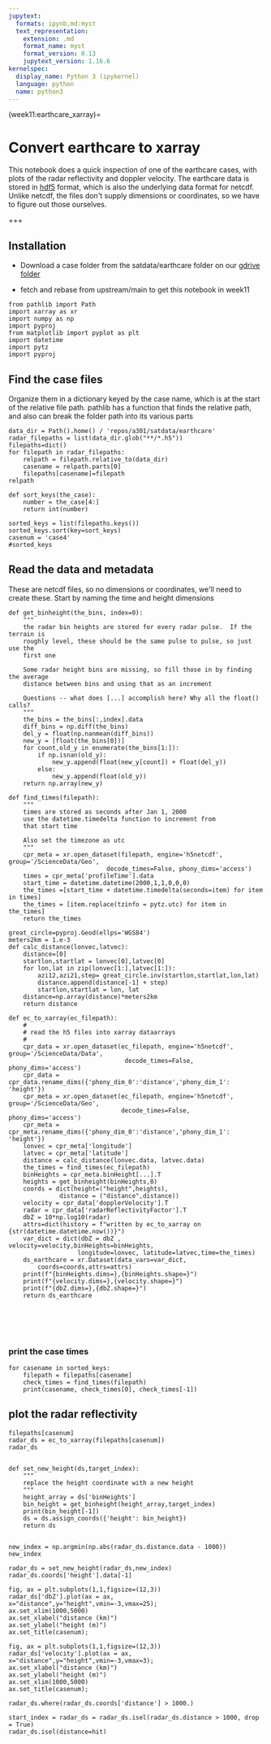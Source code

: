 ```yaml
---
jupytext:
  formats: ipynb,md:myst
  text_representation:
    extension: .md
    format_name: myst
    format_version: 0.13
    jupytext_version: 1.16.6
kernelspec:
  display_name: Python 3 (ipykernel)
  language: python
  name: python3
---
```


(week11:earthcare_xarray)=
# Convert earthcare to xarray

This notebook does a quick inspection of one of the earthcare cases, with
plots of the radar reflectivity and doppler velocity.  The earthcare data
is stored in [hdf5](https://docs.h5py.org/en/stable/) format, which is also
the underlying data format for netcdf.  Unlike netcdf, the files don't supply
dimensions or coordinates, so we have to figure out those ourselves.

+++

## Installation

- Download a case folder from the satdata/earthcare folder on our
[gdrive folder](https://drive.google.com/drive/folders/1-D6y9MlE8LZRLZg-qRCxPZSgar8kGjBT?usp=drive_link)

- fetch and rebase from upstream/main to get this notebook in week11

```{code-cell} ipython3
from pathlib import Path
import xarray as xr
import numpy as np
import pyproj
from matplotlib import pyplot as plt
import datetime
import pytz
import pyproj
```

## Find the case files

Organize them in a dictionary keyed by the case name, which
is at the start of the relative file path.  pathlib has a function that
finds the relative path, and also can break the folder path into 
its various parts

```{code-cell} ipython3
data_dir = Path().home() / 'repos/a301/satdata/earthcare'
radar_filepaths = list(data_dir.glob("**/*.h5"))
filepaths=dict()
for filepath in radar_filepaths:
    relpath = filepath.relative_to(data_dir)
    casename = relpath.parts[0]
    filepaths[casename]=filepath
relpath
```

```{code-cell} ipython3
def sort_keys(the_case):
    number = the_case[4:]
    return int(number)
```

```{code-cell} ipython3
sorted_keys = list(filepaths.keys())
sorted_keys.sort(key=sort_keys)
casenum = 'case4'
#sorted_keys
```

## Read the data and metadata

These are netcdf files, so no dimensions or coordinates, we'll need to
create these.  Start by naming the time and height dimensions

```{code-cell} ipython3
def get_binheight(the_bins, index=0):
    """
    the radar bin heights are stored for every radar pulse.  If the terrain is
    roughly level, these should be the same pulse to pulse, so just use the
    first one

    Some radar height bins are missing, so fill those in by finding the average
    distance between bins and using that as an increment

    Questions -- what does [...] accomplish here? Why all the float() calls?
    """
    the_bins = the_bins[:,index].data
    diff_bins = np.diff(the_bins)
    del_y = float(np.nanmean(diff_bins))
    new_y = [float(the_bins[0])]
    for count,old_y in enumerate(the_bins[1:]):
        if np.isnan(old_y):
            new_y.append(float(new_y[count]) + float(del_y))
        else:
            new_y.append(float(old_y))
    return np.array(new_y)

def find_times(filepath):
    """
    times are stored as seconds after Jan 1, 2000
    use the datetime.timedelta function to increment from
    that start time

    Also set the timezone as utc
    """
    cpr_meta = xr.open_dataset(filepath, engine='h5netcdf', group='/ScienceData/Geo',
                           decode_times=False, phony_dims='access')
    times = cpr_meta['profileTime'].data
    start_time = datetime.datetime(2000,1,1,0,0,0)
    the_times =[start_time + datetime.timedelta(seconds=item) for item in times]
    the_times = [item.replace(tzinfo = pytz.utc) for item in the_times]
    return the_times

great_circle=pyproj.Geod(ellps='WGS84')
meters2km = 1.e-3
def calc_distance(lonvec,latvec):
    distance=[0]
    startlon,startlat = lonvec[0],latvec[0]
    for lon,lat in zip(lonvec[1:],latvec[1:]):
        azi12,azi21,step= great_circle.inv(startlon,startlat,lon,lat)
        distance.append(distance[-1] + step)
        startlon,startlat = lon, lat
    distance=np.array(distance)*meters2km
    return distance

def ec_to_xarray(ec_filepath):
    #
    # read the h5 files into xarray dataarrays
    # 
    cpr_data = xr.open_dataset(ec_filepath, engine='h5netcdf', group='/ScienceData/Data',
                                decode_times=False,  phony_dims='access')
    cpr_data = cpr_data.rename_dims({'phony_dim_0':'distance','phony_dim_1': 'height'})
    cpr_meta = xr.open_dataset(ec_filepath, engine='h5netcdf', group='/ScienceData/Geo',
                               decode_times=False, phony_dims='access')
    cpr_meta = cpr_meta.rename_dims({'phony_dim_0':'distance','phony_dim_1': 'height'})
    lonvec = cpr_meta['longitude']
    latvec = cpr_meta['latitude']
    distance = calc_distance(lonvec.data, latvec.data)
    the_times = find_times(ec_filepath)
    binHeights = cpr_meta.binHeight[...].T
    heights = get_binheight(binHeights,0)
    coords = dict(height=("height",heights),
              distance = ("distance",distance))
    velocity = cpr_data['dopplerVelocity'].T
    radar = cpr_data['radarReflectivityFactor'].T
    dbZ = 10*np.log10(radar)
    attrs=dict(history = f"written by ec_to_xarray on {str(datetime.datetime.now())}")
    var_dict = dict(dbZ = dbZ , velocity=velocity,binHeights=binHeights,
                   longitude=lonvec, latitude=latvec,time=the_times)
    ds_earthcare = xr.Dataset(data_vars=var_dict,
        coords=coords,attrs=attrs)
    print(f"{binHeights.dims=},{binHeights.shape=}")
    print(f"{velocity.dims=},{velocity.shape=}")
    print(f"{dbZ.dims=},{dbZ.shape=}")
    return ds_earthcare
    

    
    
```

```{code-cell} ipython3

```

### print the case times

```{code-cell} ipython3
for casename in sorted_keys:
    filepath = filepaths[casename]
    check_times = find_times(filepath)
    print(casename, check_times[0], check_times[-1])
```

## plot the radar reflectivity

```{code-cell} ipython3
filepaths[casenum]
radar_ds = ec_to_xarray(filepaths[casenum])
radar_ds
```

```{code-cell} ipython3

```

```{code-cell} ipython3
def set_new_height(ds,target_index):
    """
    replace the height coordinate with a new height
    """
    height_array = ds['binHeights']
    bin_height = get_binheight(height_array,target_index)
    print(bin_height[-1])
    ds = ds.assign_coords({'height': bin_height})
    return ds
    
```

```{code-cell} ipython3
new_index = np.argmin(np.abs(radar_ds.distance.data - 1000))
new_index
```

```{code-cell} ipython3
radar_ds = set_new_height(radar_ds,new_index)
radar_ds.coords['height'].data[-1]
```

```{code-cell} ipython3
fig, ax = plt.subplots(1,1,figsize=(12,3))
radar_ds['dbZ'].plot(ax = ax, x="distance",y="height",vmin=-3,vmax=25);
ax.set_xlim(1000,5000)
ax.set_xlabel("distance (km)")
ax.set_ylabel("height (m)")
ax.set_title(casenum);
```

```{code-cell} ipython3
fig, ax = plt.subplots(1,1,figsize=(12,3))
radar_ds['velocity'].plot(ax = ax, x="distance",y="height",vmin=-3,vmax=3);
ax.set_xlabel("distance (km)")
ax.set_ylabel("height (m)")
ax.set_xlim(1000,5000)
ax.set_title(casenum);
```

```{code-cell} ipython3
radar_ds.where(radar_ds.coords['distance'] > 1000.)
```

```{code-cell} ipython3
start_index = radar_ds = radar_ds.isel(radar_ds.distance > 1000, drop = True)
radar_ds.isel(distance=hit)
```

```{code-cell} ipython3

```
